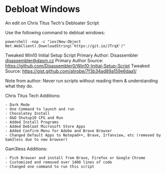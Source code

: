 # Debloat Windows
An edit on Chris Titus Tech's Debloater Script

Use the following command to debloat windows:

	powershell -nop -c "iex(New-Object Net.WebClient).DownloadString('https://git.io/JTrqX')"


 Tweaked Win10 Initial Setup Script
 Primary Author: Disassembler <disassembler@dasm.cz>
 Primary Author Source: https://github.com/Disassembler0/Win10-Initial-Setup-Script
 Tweaked Source: https://gist.github.com/alirobe/7f3b34ad89a159e6daa1/
 
 Note from author: Never run scripts without reading them & understanding what they do.

 Chris Titus Tech Additions:

	- Dark Mode
	- One Command to launch and run
	- Chocolatey Install
	- O&O Shutup10 CFG and Run
	- Added Install Programs
	- Added Debloat Microsoft Store Apps
	- Added Confirm Menu for Adobe and Brave Browser
	- Changed Default Apps to Notepad++, Brave, Irfanview, etc (removed by Gam3less due to new browser)

 Gam3less Additions:

	- Pick Browser and install from Brave, Firefox or Google Chrome
	- Customized and removed over 1400 lines of code
	- Changed one command to run this script


